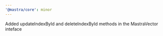 ```yaml
---
'@mastra/core': minor
---
```


Added updateIndexById and deleteIndexById methods in the MastraVector inteface
